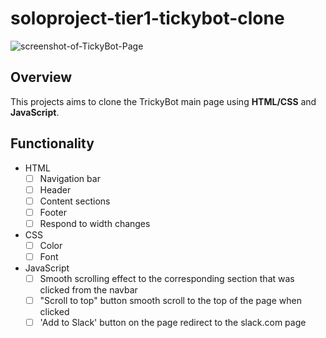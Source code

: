 # soloproject-tier1-tickybot-clone

![screenshot-of-TickyBot-Page](https://github.com/AmyVier/soloproject-tier1-tickybot-clone/blob/ad2c184f9eafeff3068b0e790c227a50d5a52e27/Screenshot.png)

## Overview

This projects aims to clone the TrickyBot main page using **HTML/CSS** and **JavaScript**.

## Functionality

- HTML
  - [ ] Navigation bar
  - [ ] Header
  - [ ] Content sections
  - [ ] Footer
  - [ ] Respond to width changes
- CSS
  - [ ] Color
  - [ ] Font
- JavaScript
  - [ ] Smooth scrolling effect to the corresponding section that was clicked from the navbar
  - [ ] "Scroll to top" button smooth scroll to the top of the page when clicked
  - [ ] 'Add to Slack' button on the page redirect to the slack.com page
